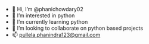 - 👋 Hi, I’m @phanichowdary02
- 👀 I’m interested in python 
- 🌱 I’m currently learning python
- 💞️ I’m looking to collaborate on python based projects
- 📫 pullela.phanindra123@gmail.com

<!---
phanichowdary02/phanichowdary02 is a ✨ special ✨ repository because its `README.md` (this file) appears on your GitHub profile.
You can click the Preview link to take a look at your changes.
--->

